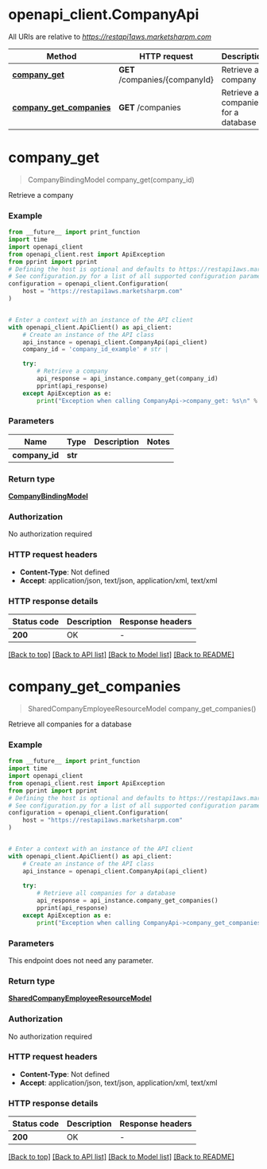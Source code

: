 # openapi_client.CompanyApi

All URIs are relative to *https://restapi1aws.marketsharpm.com*

Method | HTTP request | Description
------------- | ------------- | -------------
[**company_get**](CompanyApi.md#company_get) | **GET** /companies/{companyId} | Retrieve a company
[**company_get_companies**](CompanyApi.md#company_get_companies) | **GET** /companies | Retrieve all companies for a database


# **company_get**
> CompanyBindingModel company_get(company_id)

Retrieve a company

### Example

```python
from __future__ import print_function
import time
import openapi_client
from openapi_client.rest import ApiException
from pprint import pprint
# Defining the host is optional and defaults to https://restapi1aws.marketsharpm.com
# See configuration.py for a list of all supported configuration parameters.
configuration = openapi_client.Configuration(
    host = "https://restapi1aws.marketsharpm.com"
)


# Enter a context with an instance of the API client
with openapi_client.ApiClient() as api_client:
    # Create an instance of the API class
    api_instance = openapi_client.CompanyApi(api_client)
    company_id = 'company_id_example' # str | 

    try:
        # Retrieve a company
        api_response = api_instance.company_get(company_id)
        pprint(api_response)
    except ApiException as e:
        print("Exception when calling CompanyApi->company_get: %s\n" % e)
```

### Parameters

Name | Type | Description  | Notes
------------- | ------------- | ------------- | -------------
 **company_id** | **str**|  | 

### Return type

[**CompanyBindingModel**](CompanyBindingModel.md)

### Authorization

No authorization required

### HTTP request headers

 - **Content-Type**: Not defined
 - **Accept**: application/json, text/json, application/xml, text/xml

### HTTP response details
| Status code | Description | Response headers |
|-------------|-------------|------------------|
**200** | OK |  -  |

[[Back to top]](#) [[Back to API list]](../README.md#documentation-for-api-endpoints) [[Back to Model list]](../README.md#documentation-for-models) [[Back to README]](../README.md)

# **company_get_companies**
> SharedCompanyEmployeeResourceModel company_get_companies()

Retrieve all companies for a database

### Example

```python
from __future__ import print_function
import time
import openapi_client
from openapi_client.rest import ApiException
from pprint import pprint
# Defining the host is optional and defaults to https://restapi1aws.marketsharpm.com
# See configuration.py for a list of all supported configuration parameters.
configuration = openapi_client.Configuration(
    host = "https://restapi1aws.marketsharpm.com"
)


# Enter a context with an instance of the API client
with openapi_client.ApiClient() as api_client:
    # Create an instance of the API class
    api_instance = openapi_client.CompanyApi(api_client)
    
    try:
        # Retrieve all companies for a database
        api_response = api_instance.company_get_companies()
        pprint(api_response)
    except ApiException as e:
        print("Exception when calling CompanyApi->company_get_companies: %s\n" % e)
```

### Parameters
This endpoint does not need any parameter.

### Return type

[**SharedCompanyEmployeeResourceModel**](SharedCompanyEmployeeResourceModel.md)

### Authorization

No authorization required

### HTTP request headers

 - **Content-Type**: Not defined
 - **Accept**: application/json, text/json, application/xml, text/xml

### HTTP response details
| Status code | Description | Response headers |
|-------------|-------------|------------------|
**200** | OK |  -  |

[[Back to top]](#) [[Back to API list]](../README.md#documentation-for-api-endpoints) [[Back to Model list]](../README.md#documentation-for-models) [[Back to README]](../README.md)

